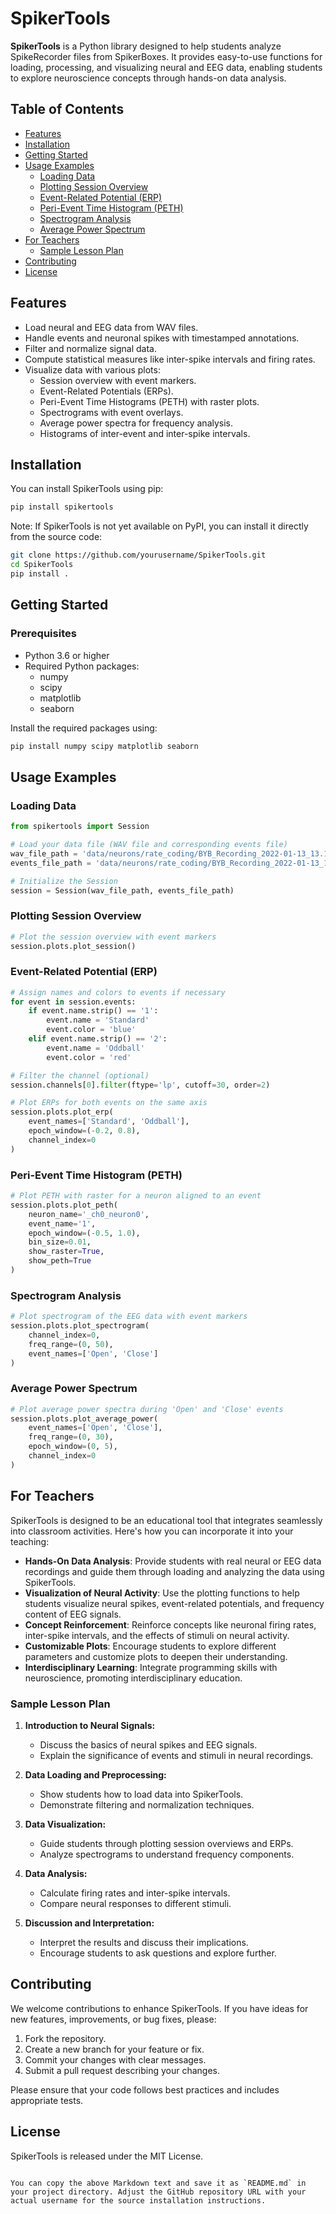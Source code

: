 # SpikerTools

**SpikerTools** is a Python library designed to help students analyze SpikeRecorder files from SpikerBoxes. It provides easy-to-use functions for loading, processing, and visualizing neural and EEG data, enabling students to explore neuroscience concepts through hands-on data analysis.

## Table of Contents

- [Features](#features)
- [Installation](#installation)
- [Getting Started](#getting-started)
- [Usage Examples](#usage-examples)
  - [Loading Data](#loading-data)
  - [Plotting Session Overview](#plotting-session-overview)
  - [Event-Related Potential (ERP)](#event-related-potential-erp)
  - [Peri-Event Time Histogram (PETH)](#peri-event-time-histogram-peth)
  - [Spectrogram Analysis](#spectrogram-analysis)
  - [Average Power Spectrum](#average-power-spectrum)
- [For Teachers](#for-teachers)
  - [Sample Lesson Plan](#sample-lesson-plan)
- [Contributing](#contributing)
- [License](#license)

## Features

- Load neural and EEG data from WAV files.
- Handle events and neuronal spikes with timestamped annotations.
- Filter and normalize signal data.
- Compute statistical measures like inter-spike intervals and firing rates.
- Visualize data with various plots:
  - Session overview with event markers.
  - Event-Related Potentials (ERPs).
  - Peri-Event Time Histograms (PETH) with raster plots.
  - Spectrograms with event overlays.
  - Average power spectra for frequency analysis.
  - Histograms of inter-event and inter-spike intervals.

## Installation

You can install SpikerTools using pip:

```bash
pip install spikertools
```

Note: If SpikerTools is not yet available on PyPI, you can install it directly from the source code:

```bash
git clone https://github.com/yourusername/SpikerTools.git
cd SpikerTools
pip install .
```

## Getting Started

### Prerequisites

- Python 3.6 or higher
- Required Python packages:
  - numpy
  - scipy
  - matplotlib
  - seaborn

Install the required packages using:

```bash
pip install numpy scipy matplotlib seaborn
```

## Usage Examples

### Loading Data

```python
from spikertools import Session

# Load your data file (WAV file and corresponding events file)
wav_file_path = 'data/neurons/rate_coding/BYB_Recording_2022-01-13_13.18.29.wav'
events_file_path = 'data/neurons/rate_coding/BYB_Recording_2022-01-13_13.18.29-events.txt'

# Initialize the Session
session = Session(wav_file_path, events_file_path)
```

### Plotting Session Overview

```python
# Plot the session overview with event markers
session.plots.plot_session()
```

### Event-Related Potential (ERP)

```python
# Assign names and colors to events if necessary
for event in session.events:
    if event.name.strip() == '1':
        event.name = 'Standard'
        event.color = 'blue'
    elif event.name.strip() == '2':
        event.name = 'Oddball'
        event.color = 'red'

# Filter the channel (optional)
session.channels[0].filter(ftype='lp', cutoff=30, order=2)

# Plot ERPs for both events on the same axis
session.plots.plot_erp(
    event_names=['Standard', 'Oddball'],
    epoch_window=(-0.2, 0.8),
    channel_index=0
)
```

### Peri-Event Time Histogram (PETH)

```python
# Plot PETH with raster for a neuron aligned to an event
session.plots.plot_peth(
    neuron_name='_ch0_neuron0',
    event_name='1',
    epoch_window=(-0.5, 1.0),
    bin_size=0.01,
    show_raster=True,
    show_peth=True
)
```

### Spectrogram Analysis

```python
# Plot spectrogram of the EEG data with event markers
session.plots.plot_spectrogram(
    channel_index=0,
    freq_range=(0, 50),
    event_names=['Open', 'Close']
)
```

### Average Power Spectrum

```python
# Plot average power spectra during 'Open' and 'Close' events
session.plots.plot_average_power(
    event_names=['Open', 'Close'],
    freq_range=(0, 30),
    epoch_window=(0, 5),
    channel_index=0
)
```

## For Teachers

SpikerTools is designed to be an educational tool that integrates seamlessly into classroom activities. Here's how you can incorporate it into your teaching:

- **Hands-On Data Analysis**: Provide students with real neural or EEG data recordings and guide them through loading and analyzing the data using SpikerTools.
- **Visualization of Neural Activity**: Use the plotting functions to help students visualize neural spikes, event-related potentials, and frequency content of EEG signals.
- **Concept Reinforcement**: Reinforce concepts like neuronal firing rates, inter-spike intervals, and the effects of stimuli on neural activity.
- **Customizable Plots**: Encourage students to explore different parameters and customize plots to deepen their understanding.
- **Interdisciplinary Learning**: Integrate programming skills with neuroscience, promoting interdisciplinary education.

### Sample Lesson Plan

1. **Introduction to Neural Signals:**
   - Discuss the basics of neural spikes and EEG signals.
   - Explain the significance of events and stimuli in neural recordings.
   
2. **Data Loading and Preprocessing:**
   - Show students how to load data into SpikerTools.
   - Demonstrate filtering and normalization techniques.

3. **Data Visualization:**
   - Guide students through plotting session overviews and ERPs.
   - Analyze spectrograms to understand frequency components.

4. **Data Analysis:**
   - Calculate firing rates and inter-spike intervals.
   - Compare neural responses to different stimuli.

5. **Discussion and Interpretation:**
   - Interpret the results and discuss their implications.
   - Encourage students to ask questions and explore further.

## Contributing

We welcome contributions to enhance SpikerTools. If you have ideas for new features, improvements, or bug fixes, please:

1. Fork the repository.
2. Create a new branch for your feature or fix.
3. Commit your changes with clear messages.
4. Submit a pull request describing your changes.

Please ensure that your code follows best practices and includes appropriate tests.

## License

SpikerTools is released under the MIT License.
```

You can copy the above Markdown text and save it as `README.md` in your project directory. Adjust the GitHub repository URL with your actual username for the source installation instructions.